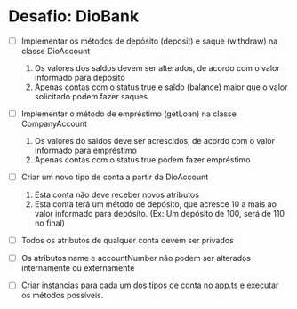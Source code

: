 # Desafio: DioBank

- [ ] Implementar os métodos de depósito (deposit) e saque (withdraw) na classe DioAccount

  1. Os valores dos saldos devem ser alterados, de acordo com o valor informado para depósito
  2. Apenas contas com o status true e saldo (balance) maior que o valor solicitado podem fazer saques

- [ ] Implementar o método de empréstimo (getLoan) na classe CompanyAccount

  1. Os valores do saldos deve ser acrescidos, de acordo com o valor informado para empréstimo
  2. Apenas contas com o status true podem fazer empréstimo

- [ ] Criar um novo tipo de conta a partir da DioAccount

  1. Esta conta não deve receber novos atributos
  2. Esta conta terá um método de depósito, que acresce 10 a mais ao valor informado para depósito. (Ex: Um depósito de 100, será de 110 no final)

- [ ] Todos os atributos de qualquer conta devem ser privados
- [ ] Os atributos name e accountNumber não podem ser alterados internamente ou externamente
- [ ] Criar instancias para cada um dos tipos de conta no app.ts e executar os métodos possíveis.
